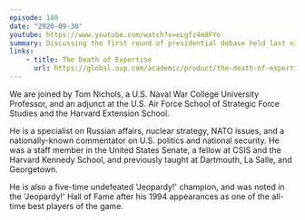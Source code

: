 ```yaml
---
episode: 188
date: "2020-09-30"
youtube: https://www.youtube.com/watch?v=eLgfz4m8FYo
summary: Discussing the first round of presidential debase held last night
links:
    - title: The Death of Expertise
      url: https://global.oup.com/academic/product/the-death-of-expertise-9780190469412
---
```

We are joined by Tom Nichols, a U.S. Naval War College University Professor, and an adjunct at the U.S. Air Force School of Strategic Force Studies and the Harvard Extension School.

He is a specialist on Russian affairs, nuclear strategy, NATO issues, and a nationally-known commentator on U.S. politics and national security. He was a staff member in the United States Senate, a fellow at CSIS and the Harvard Kennedy School, and previously taught at Dartmouth, La Salle, and Georgetown.

He is also a five-time undefeated 'Jeopardy!' champion, and was noted in the 'Jeopardy!' Hall of Fame after his 1994 appearances as one of the all-time best players of the game.
